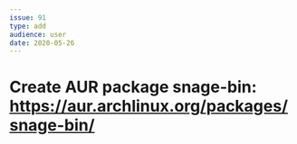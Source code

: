 ```yaml
---
issue: 91
type: add
audience: user
date: 2020-05-26
---
```

# Create AUR package snage-bin: https://aur.archlinux.org/packages/snage-bin/
